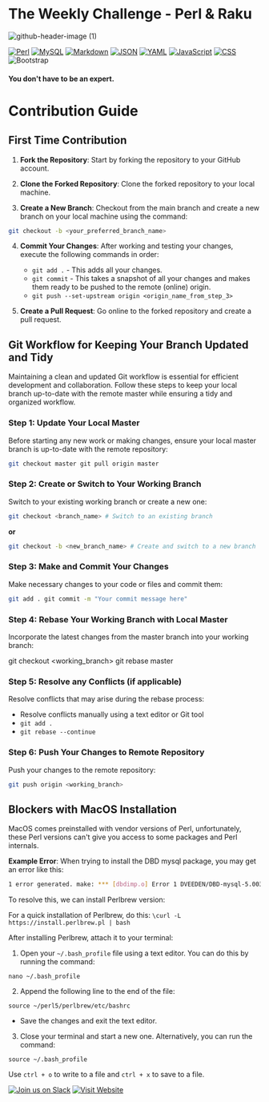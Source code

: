 # The Weekly Challenge - Perl & Raku
![github-header-image (1)](https://github.com/baimamboukar/theweeklychallenge/assets/49169158/38b15a3c-8754-4f5f-bcb5-7142cb8e08b6)

[![Perl](https://img.shields.io/badge/perl-logo?style=for-the-badge)](https://www.perl.org/) [![MySQL](https://img.shields.io/badge/mysql-logo?style=for-the-badge&color=blue)](https://dev.mysql.com/doc/) [![Markdown](https://img.shields.io/badge/Markdown-E34F26?style=for-the-badge&logo=Markdown&logoColor=white)](https://daringfireball.net/projects/markdown/) [![JSON](https://img.shields.io/badge/JSON-EDD07A?style=for-the-badge&logo=JSON&logoColor=white)](https://json.org/) [![YAML](https://img.shields.io/badge/YAML-A9B7C6?style=for-the-badge&logo=YAML&logoColor=white)](https://yaml.org/) [![JavaScript](https://img.shields.io/badge/JavaScript-F7DF1E?style=for-the-badge&logo=JavaScript&logoColor=white)](https://developer.mozilla.org/docs/Web/JavaScript) [![CSS](https://img.shields.io/badge/CSS-2EC4B6?style=for-the-badge&logo=CSS3&logoColor=white)](https://developer.mozilla.org/docs/Web/CSS) ![Bootstrap](https://img.shields.io/badge/Bootstrap-563D7C?style=for-the-badge&logo=bootstrap&logoColor=white)




#### You don't have to be an expert.

# Contribution Guide

## First Time Contribution

1. **Fork the Repository**: Start by forking the repository to your GitHub account.

2. **Clone the Forked Repository**: Clone the forked repository to your local machine.

3. **Create a New Branch**: Checkout from the main branch and create a new branch on your local machine using the command:


```sh
git checkout -b <your_preferred_branch_name>
```


4. **Commit Your Changes**: After working and testing your changes, execute the following commands in order:
   - `git add .` - This adds all your changes.
   - `git commit` - This takes a snapshot of all your changes and makes them ready to be pushed to the remote (online) origin.
   - `git push --set-upstream origin <origin_name_from_step_3>`

5. **Create a Pull Request**: Go online to the forked repository and create a pull request.

## Git Workflow for Keeping Your Branch Updated and Tidy

Maintaining a clean and updated Git workflow is essential for efficient development and collaboration. Follow these steps to keep your local branch up-to-date with the remote master while ensuring a tidy and organized workflow.

### Step 1: Update Your Local Master

Before starting any new work or making changes, ensure your local master branch is up-to-date with the remote repository:


```sh
git checkout master git pull origin master
```


### Step 2: Create or Switch to Your Working Branch

Switch to your existing working branch or create a new one:

```sh
git checkout <branch_name> # Switch to an existing branch
```

**or**

```sh
git checkout -b <new_branch_name> # Create and switch to a new branch
```

### Step 3: Make and Commit Your Changes

Make necessary changes to your code or files and commit them:

```sh
git add . git commit -m "Your commit message here"
```


### Step 4: Rebase Your Working Branch with Local Master

Incorporate the latest changes from the master branch into your working branch:

git checkout <working_branch> git rebase master


### Step 5: Resolve any Conflicts (if applicable)

Resolve conflicts that may arise during the rebase process:

- Resolve conflicts manually using a text editor or Git tool
- `git add .`
- `git rebase --continue`

### Step 6: Push Your Changes to Remote Repository

Push your changes to the remote repository:

```sh
git push origin <working_branch>
```

## Blockers with MacOS Installation

MacOS comes preinstalled with vendor versions of Perl, unfortunately, these Perl versions can't give you access to some packages and Perl internals.

**Example Error**: When trying to install the DBD mysql package, you may get an error like this:


```sh
1 error generated. make: *** [dbdimp.o] Error 1 DVEEDEN/DBD-mysql-5.003.tar.gz /usr/bin/make -- NOT OK Failed during this command: DVEEDEN/DBD-mysql-5.003.tar.gz
```



To resolve this, we can install Perlbrew version:

For a quick installation of Perlbrew, do this:
`\curl -L https://install.perlbrew.pl | bash`



After installing Perlbrew, attach it to your terminal:

1. Open your `~/.bash_profile` file using a text editor. You can do this by running the command:

`nano ~/.bash_profile`


2. Append the following line to the end of the file:

`source ~/perl5/perlbrew/etc/bashrc`

   - Save the changes and exit the text editor.

3. Close your terminal and start a new one. Alternatively, you can run the command:

`source ~/.bash_profile`


Use `ctrl + o` to write to a file and `ctrl + x` to save to a file.



[![Join us on Slack](https://img.shields.io/badge/Join_us-Slack-informational?style=for-the-badge&logo=slack&logoColor=white)](https://join.slack.com/t/theweeklychal-udf4770/shared_invite/zt-2em4g2m29-WGd9LQc1YnNLyn_qHi6xLA)
[![Visit Website](https://img.shields.io/badge/Visit_Website-brightgreen?style=for-the-badge)](https://theweeklychallenge.org)
